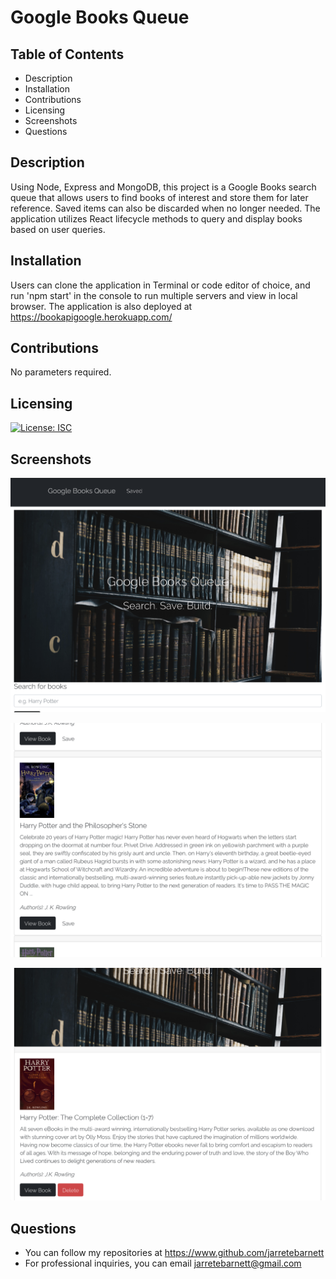 # Google Books Queue

## Table of Contents

* Description
* Installation
* Contributions
* Licensing
* Screenshots
* Questions

## Description

Using Node, Express and MongoDB, this project is a Google Books search queue that allows users to find books of interest and store them for later reference. Saved items can also be discarded when no longer needed. The application utilizes React lifecycle methods to query and display books based on user queries.

## Installation

Users can clone the application in Terminal or code editor of choice, and run 'npm start' in the console to run multiple servers and view in local browser. The application is also deployed at https://bookapigoogle.herokuapp.com/

## Contributions

No parameters required.

## Licensing

[![License: ISC](https://img.shields.io/badge/License-ISC-blue.svg)](https://opensource.org/licenses/ISC)

## Screenshots

![screenshot](assets/screenshot.png)

![screenshotii](assets/screenshotii.png)

![screenshotiii](assets/screenshotiii.png)

## Questions

* You can follow my repositories at https://www.github.com/jarretebarnett
* For professional inquiries, you can email jarretebarnett@gmail.com